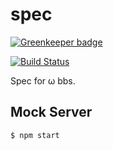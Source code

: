 # spec

[![Greenkeeper badge](https://badges.greenkeeper.io/omega-bbs/spec.svg)](https://greenkeeper.io/)

[![Build Status](https://travis-ci.org/omega-bbs/spec.svg?branch=master)](https://travis-ci.org/omega-bbs/spec)

Spec for ω bbs.

## Mock Server

``` shell
$ npm start
```
